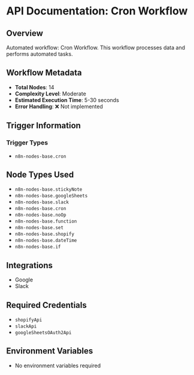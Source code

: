 # API Documentation: Cron Workflow

## Overview
Automated workflow: Cron Workflow. This workflow processes data and performs automated tasks.

## Workflow Metadata
- **Total Nodes**: 14
- **Complexity Level**: Moderate
- **Estimated Execution Time**: 5-30 seconds
- **Error Handling**: ❌ Not implemented

## Trigger Information
### Trigger Types
- `n8n-nodes-base.cron`

## Node Types Used
- `n8n-nodes-base.stickyNote`
- `n8n-nodes-base.googleSheets`
- `n8n-nodes-base.slack`
- `n8n-nodes-base.cron`
- `n8n-nodes-base.noOp`
- `n8n-nodes-base.function`
- `n8n-nodes-base.set`
- `n8n-nodes-base.shopify`
- `n8n-nodes-base.dateTime`
- `n8n-nodes-base.if`

## Integrations
- Google
- Slack

## Required Credentials
- `shopifyApi`
- `slackApi`
- `googleSheetsOAuth2Api`

## Environment Variables
- No environment variables required
